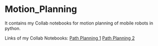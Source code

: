 # Motion_Planning
It contains my Collab notebooks for motion planning of mobile robots in python.

Links of my Collab Notebooks:
[Path Planning 1](https://colab.research.google.com/drive/1ek3EqizDcnJ8jTRMcgCE7kdVgN5f5gm7?usp=drive_link)
[Path Planning 2](https://colab.research.google.com/drive/1EmP3UGwhVLPobA4ZUQV6GNyDvdxXsMX7?usp=drive_link)
